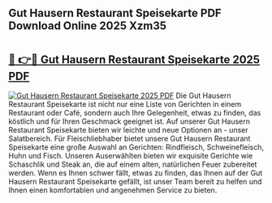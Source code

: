 ## Gut Hausern Restaurant Speisekarte PDF Download Online 2025 Xzm35

# <h2><a href="http://gc829m.nevu.top/?p=Gut+Hausern+Restaurant+Speisekarte">🔗 👉🔴 Gut Hausern Restaurant Speisekarte 2025 PDF</a></h2>

[![Gut Hausern Restaurant Speisekarte 2025 PDF](https://i.imgur.com/dBaPXMq.png)](http://gc829m.nevu.top/?p=Gut+Hausern+Restaurant+Speisekarte)
Die Gut Hausern Restaurant Speisekarte ist nicht nur eine Liste von Gerichten in einem Restaurant oder Café, sondern auch Ihre Gelegenheit, etwas zu finden, das köstlich und für Ihren Geschmack geeignet ist. Auf unserer Gut Hausern Restaurant Speisekarte bieten wir leichte und neue Optionen an - unser Salatbereich. Für Fleischliebhaber bietet unsere Gut Hausern Restaurant Speisekarte eine große Auswahl an Gerichten: Rindfleisch, Schweinefleisch, Huhn und Fisch. Unseren Auserwählten bieten wir exquisite Gerichte wie Schaschlik und Steak an, die auf einem alten, natürlichen Feuer zubereitet werden. Wenn es Ihnen schwer fällt, etwas zu finden, das Ihnen auf der Gut Hausern Restaurant Speisekarte gefällt, ist unser Team bereit zu helfen und Ihnen einen komfortablen und angenehmen Service zu bieten.
